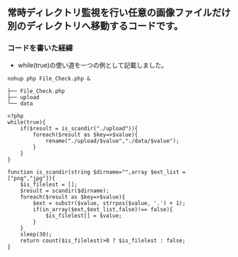 ## 常時ディレクトリ監視を行い任意の画像ファイルだけ別のディレクトリへ移動するコードです。
### コードを書いた経緯
- while(true)の使い道を一つの例として記載しました。

```:常時監視するLinuxコマンド
nohup php File_Check.php &
```

```:ディレクトリ構成
├── File_Check.php
├── upload
└── data
```

```php:File_Check.php
<?php
while(true){
    if($result = is_scandir("./upload")){
        foreach($result as $key=>$value){
            rename("./upload/$value","./data/$value");
        }
    }
}

function is_scandir(string $dirname="",array $ext_list = ["png","jpg"]){
    $is_filelest = [];
    $result = scandir($dirname);
    foreach($result as $key=>$value){
        $ext = substr($value, strrpos($value, '.') + 1);
        if(in_array($ext,$ext_list,false)!== false){
            $is_filelest[] = $value;
        }
    }
    sleep(30);
    return count($is_filelest)>0 ? $is_filelest : false;
}
